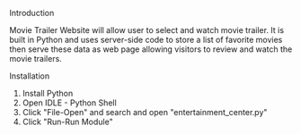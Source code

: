 Introduction

Movie Trailer Website will allow user to select and watch movie trailer.  It is built in Python and uses server-side code to store a list of favorite movies then serve these data as web page allowing visitors to review and watch the movie trailers.

Installation
1. Install Python
2. Open IDLE - Python Shell
3. Click "File-Open" and search and open "entertainment_center.py"
4. Click "Run-Run Module"


